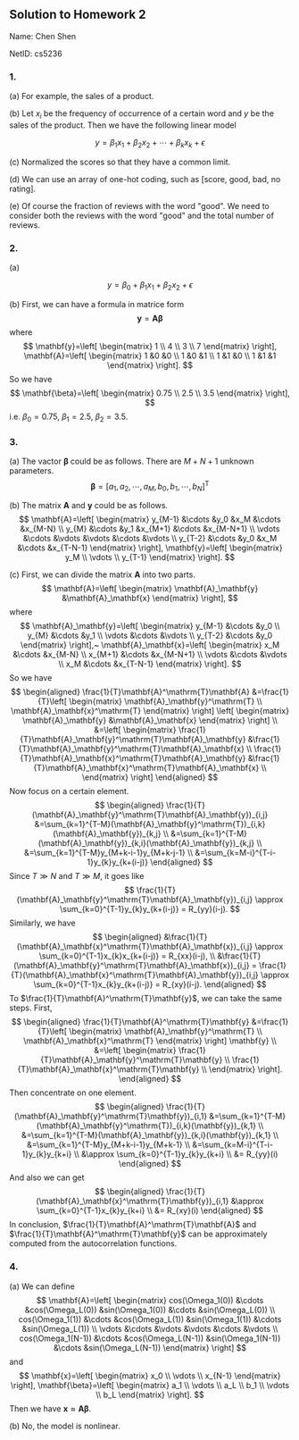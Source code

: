 ## Solution to Homework 2

Name: Chen Shen

NetID: cs5236

### 1.

(a) For example, the sales of a product.

(b) Let $x_i$ be the frequency of occurrence of a certain word and $y$ be the sales of the product. Then we have the following linear model

$$
y = \beta_1 x_1 + \beta_2 x_2 + \cdots + \beta_k x_k + \epsilon
$$

(c) Normalized the scores so that they have a common limit.

(d) We can use an array of one-hot coding, such as [score, good, bad, no rating].

(e) Of course the fraction of reviews with the word "good". We need to consider both the reviews with the word "good" and the total number of reviews.

### 2.

(a)

$$
y = \beta_0 + \beta_1 x_1 + \beta_2 x_2 + \epsilon
$$

(b) First, we can have a formula in matrice form
$$
\mathbf{y}=\mathbf{A}\mathbf{\beta}
$$
where
$$
\mathbf{y}=\left[
\begin{matrix}
1 \\
4 \\
3 \\
7
\end{matrix} \right],
\mathbf{A}=\left[
\begin{matrix}
1 &0 &0 \\
1 &0 &1 \\
1 &1 &0 \\
1 &1 &1
\end{matrix} \right].
$$
So we have 
$$
\mathbf{\beta}=\left[
\begin{matrix}
0.75 \\
2.5 \\
3.5
\end{matrix} \right],
$$
i.e. $\beta_0=0.75$, $\beta_1=2.5$, $\beta_2=3.5$.

### 3. 

(a) The vactor $\mathbf{\beta}$ could be as follows. There are $M+N+1$ unknown parameters.
$$
\mathbf{\beta}=[a_1, a_2, \cdots, a_M, b_0, b_1, \cdots, b_N]^\mathrm{T}
$$

(b) The matrix $\mathbf{A}$ and $\mathbf{y}$ could be as follows.
$$
\mathbf{A}=\left[
\begin{matrix}
y_{M-1} &\cdots &y_0 &x_M &\cdots &x_{M-N} \\
y_{M} &\cdots &y_1 &x_{M+1} &\cdots &x_{M-N+1} \\
\vdots &\cdots &\vdots &\vdots &\cdots &\vdots \\
y_{T-2} &\cdots &y_0 &x_M &\cdots &x_{T-N-1}
\end{matrix} \right], \mathbf{y}=\left[
\begin{matrix}
y_M \\
\vdots \\
y_{T-1}
\end{matrix} \right].
$$

(c) First, we can divide the matrix $\mathbf{A}$ into two parts.
$$
\mathbf{A}=\left[
\begin{matrix}
\mathbf{A}_\mathbf{y} &\mathbf{A}_\mathbf{x}
\end{matrix} \right],
$$
where
$$
\mathbf{A}_\mathbf{y}=\left[
\begin{matrix}
y_{M-1} &\cdots &y_0 \\
y_{M} &\cdots &y_1 \\
\vdots &\cdots &\vdots \\
y_{T-2} &\cdots &y_0 
\end{matrix} \right],~
\mathbf{A}_\mathbf{x}=\left[
\begin{matrix}
x_M &\cdots &x_{M-N} \\
x_{M+1} &\cdots &x_{M-N+1} \\
\vdots &\cdots &\vdots \\
x_M &\cdots &x_{T-N-1}
\end{matrix} \right].
$$
So we have 
$$
\begin{aligned}
\frac{1}{T}\mathbf{A}^\mathrm{T}\mathbf{A}
&=\frac{1}{T}\left[
\begin{matrix}
\mathbf{A}_\mathbf{y}^\mathrm{T} \\
\mathbf{A}_\mathbf{x}^\mathrm{T}
\end{matrix} \right] \left[
\begin{matrix}
\mathbf{A}_\mathbf{y} &\mathbf{A}_\mathbf{x}
\end{matrix} \right] \\
&=\left[
\begin{matrix}
\frac{1}{T}\mathbf{A}_\mathbf{y}^\mathrm{T}\mathbf{A}_\mathbf{y} &\frac{1}{T}\mathbf{A}_\mathbf{y}^\mathrm{T}\mathbf{A}_\mathbf{x} \\
\frac{1}{T}\mathbf{A}_\mathbf{x}^\mathrm{T}\mathbf{A}_\mathbf{y} &\frac{1}{T}\mathbf{A}_\mathbf{x}^\mathrm{T}\mathbf{A}_\mathbf{x} \\
\end{matrix} \right]
\end{aligned}
$$
Now focus on a certain element.
$$
\begin{aligned}
\frac{1}{T}(\mathbf{A}_\mathbf{y}^\mathrm{T}\mathbf{A}_\mathbf{y})_{i,j}
&=\sum_{k=1}^{T-M}(\mathbf{A}_\mathbf{y}^\mathrm{T})_{i,k}(\mathbf{A}_\mathbf{y})_{k,j} \\
&=\sum_{k=1}^{T-M}(\mathbf{A}_\mathbf{y})_{k,i}(\mathbf{A}_\mathbf{y})_{k,j} \\
&=\sum_{k=1}^{T-M}y_{M+k-i-1}y_{M+k-j-1} \\
&=\sum_{k=M-i}^{T-i-1}y_{k}y_{k+(i-j)}
\end{aligned}
$$
Since $T \gg N$ and $T \gg M$, it goes like
$$
\frac{1}{T}(\mathbf{A}_\mathbf{y}^\mathrm{T}\mathbf{A}_\mathbf{y})_{i,j} \approx \sum_{k=0}^{T-1}y_{k}y_{k+(i-j)} = R_{yy}(i-j).
$$
Similarly, we have 
$$
\begin{aligned}
&\frac{1}{T}(\mathbf{A}_\mathbf{x}^\mathrm{T}\mathbf{A}_\mathbf{x})_{i,j} \approx \sum_{k=0}^{T-1}x_{k}x_{k+(i-j)} = R_{xx}(i-j), \\
&\frac{1}{T}(\mathbf{A}_\mathbf{y}^\mathrm{T}\mathbf{A}_\mathbf{x})_{i,j} = \frac{1}{T}(\mathbf{A}_\mathbf{x}^\mathrm{T}\mathbf{A}_\mathbf{y})_{i,j} \approx \sum_{k=0}^{T-1}x_{k}y_{k+(i-j)} = R_{xy}(i-j).
\end{aligned}
$$
To $\frac{1}{T}\mathbf{A}^\mathrm{T}\mathbf{y}$, we can take the same steps. First,
$$
\begin{aligned}
\frac{1}{T}\mathbf{A}^\mathrm{T}\mathbf{y}
&=\frac{1}{T}\left[
\begin{matrix}
\mathbf{A}_\mathbf{y}^\mathrm{T} \\
\mathbf{A}_\mathbf{x}^\mathrm{T}
\end{matrix} \right] \mathbf{y} \\
&=\left[
\begin{matrix}
\frac{1}{T}\mathbf{A}_\mathbf{y}^\mathrm{T}\mathbf{y} \\
\frac{1}{T}\mathbf{A}_\mathbf{x}^\mathrm{T}\mathbf{y} \\
\end{matrix} \right].
\end{aligned}
$$
Then concentrate on one element.
$$
\begin{aligned}
\frac{1}{T}(\mathbf{A}_\mathbf{y}^\mathrm{T}\mathbf{y})_{i,1}
&=\sum_{k=1}^{T-M}(\mathbf{A}_\mathbf{y}^\mathrm{T})_{i,k}(\mathbf{y})_{k,1} \\
&=\sum_{k=1}^{T-M}(\mathbf{A}_\mathbf{y})_{k,i}(\mathbf{y})_{k,1} \\
&=\sum_{k=1}^{T-M}y_{M+k-i-1}y_{M+k-1} \\
&=\sum_{k=M-i}^{T-i-1}y_{k}y_{k+i} \\
&\approx \sum_{k=0}^{T-1}y_{k}y_{k+i} \\
&= R_{yy}(i)
\end{aligned}
$$
And also we can get
$$
\begin{aligned}
\frac{1}{T}(\mathbf{A}_\mathbf{x}^\mathrm{T}\mathbf{y})_{i,1}
&\approx \sum_{k=0}^{T-1}x_{k}y_{k+i} \\
&= R_{xy}(i)
\end{aligned}
$$
In conclusion, $\frac{1}{T}\mathbf{A}^\mathrm{T}\mathbf{A}$ and $\frac{1}{T}\mathbf{A}^\mathrm{T}\mathbf{y}$ can be approximately computed from the autocorrelation functions.

### 4.

(a) We can define
$$
\mathbf{A}=\left[
\begin{matrix}
cos(\Omega_1(0)) &\cdots &cos(\Omega_L(0)) &sin(\Omega_1(0)) &\cdots &sin(\Omega_L(0)) \\
cos(\Omega_1(1)) &\cdots &cos(\Omega_L(1)) &sin(\Omega_1(1)) &\cdots &sin(\Omega_L(1)) \\
\vdots &\cdots &\vdots &\vdots &\cdots &\vdots \\
cos(\Omega_1(N-1)) &\cdots &cos(\Omega_L(N-1)) &sin(\Omega_1(N-1)) &\cdots &sin(\Omega_L(N-1))
\end{matrix} \right]
$$
and
$$
\mathbf{x}=\left[
\begin{matrix}
x_0 \\
\vdots \\
x_{N-1}
\end{matrix} \right],
\mathbf{\beta}=\left[
\begin{matrix}
a_1 \\
\vdots \\
a_L \\
b_1 \\
\vdots \\
b_L
\end{matrix} \right].
$$
Then we have $\mathbf{x}\approx \mathbf{A}\mathbf{\beta}$.

(b) No, the model is nonlinear.
